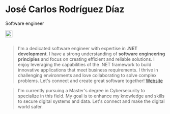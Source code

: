 # José Carlos Rodríguez Díaz
Software engineer

<a href="https://www.linkedin.com/in/josecarlosrodriguez1/">
  <img align="left" alt="Abhishek's LinkedIN" width="22px" src="https://raw.githubusercontent.com/peterthehan/peterthehan/master/assets/linkedin.svg" />
</a>

<br/><br/>

> I'm a dedicated software engineer with expertise in **.NET development**. I have a strong understanding of **software engineering principles** and focus on creating efficient and reliable solutions. I enjoy leveraging the capabilities of the .NET framework to build innovative applications that meet business requirements. I thrive in challenging environments and love collaborating to solve complex problems. Let's connect and create great software together! <a href="http://josecarlosrodriguez.es/">Website</a>

> I'm currently pursuing a Master's degree in Cybersecurity to specialize in this field. My goal is to enhance my knowledge and skills to secure digital systems and data. Let's connect and make the digital world safer.
